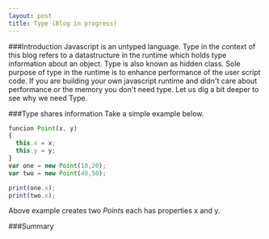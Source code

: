 ```yaml
---
layout: post
title: Type (Blog in progress)
---
```


###Introduction
Javascript is an untyped language. Type in the context of this blog refers to a datastructure in the runtime which holds type information about an object. Type is also known as hidden class. Sole purpose of type in the runtime is to enhance performance of the user script code. If you are building your own javascript runtime and didn't care about performance or the memory you don't need type. Let us dig a bit deeper to see why we need Type.

###Type shares information
Take a simple example below.

```js
funcion Point(x, y)
{ 
  this.x = x;
  this.y = y;
}
var one = new Point(10,20);
var two = new Point(40,50);

print(one.x);
print(two.x);
```

Above example creates two *Point*s each has properties x and y. 

###Summary
